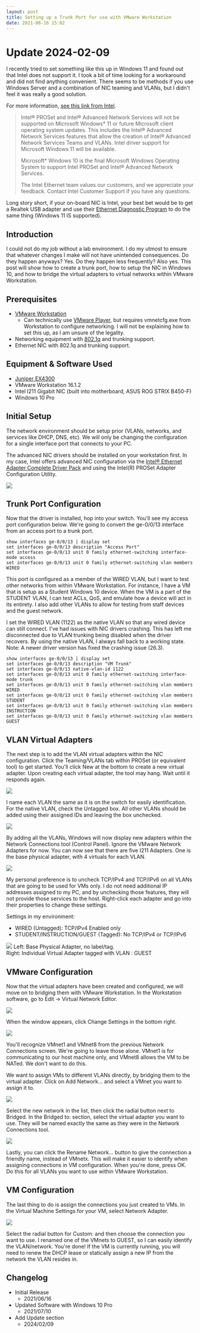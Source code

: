 ```yaml
---
layout: post
title: Setting up a Trunk Port for use with VMware Workstation
date: 2021-06-16 15:02
---
```


# Update 2024-02-09

I recently tried to set something like this up in Windows 11 and found out that Intel does not support it. I took a bit of time looking for a workaround and did not find anything convenient. There seems to be methods if you use Windows Server and a combination of NIC teaming and VLANs, but I didn't feel it was really a good solution.

For more information, [see this link from Intel](https://www.intel.com/content/www/us/en/support/articles/000087483/ethernet-products.html).

> Intel® PROSet and Intel® Advanced Network Services will not be supported on Microsoft Windows* 11 or future Microsoft client operating system updates. This includes the Intel® Advanced Network Services features that allow the creation of Intel® Advanced Network Services Teams and VLANs. Intel driver support for Microsoft Windows 11 will be available.
>
> Microsoft* Windows 10 is the final Microsoft Windows Operating System to support Intel PROSet and Intel® Advanced Network Services.
>
> The Intel Ethernet team values our customers, and we appreciate your feedback. Contact Intel Customer Support if you have any questions.

Long story short, if your on-board NIC is Intel, your best bet would be to get a Realtek USB adapter and use their [Ethernet Diagnostic Program](https://www.realtek.com/en/component/zoo/category/network-interface-controllers-10-100-1000m-gigabit-ethernet-pci-express-software) to do the same thing (Windows 11 IS supported).

## Introduction

I could not do my job without a lab environment. I do my utmost to ensure that whatever changes I make will not have unintended consequences. Do they happen anyways? Yes. Do they happen less frequently? Also yes. This post will show how to create a trunk port, how to setup the NIC in Windows 10, and how to bridge the virtual adapters to virtual networks within VMware Workstation.

## Prerequisites

- <a rel="noreferrer noopener" href="https://www.vmware.com/products/workstation-pro.html" target="_blank">VMware Workstation</a>
  - Can technically use <a rel="noreferrer noopener" href="https://www.vmware.com/products/workstation-player.html" target="_blank">VMware Player</a>, but requires vmnetcfg.exe from Workstation to configure networking. I will not be explaining how to set this up, as I am unsure of the legality.
- Networking equipment with <a rel="noreferrer noopener" href="https://en.wikipedia.org/wiki/IEEE_802.1Q" target="_blank">802.1q</a> and trunking support.
- Ethernet NIC with 802.1q and trunking support.

## Equipment &amp; Software Used

- <a rel="noreferrer noopener" href="https://www.juniper.net/us/en/products-services/switching/ex-series/ex4300/" target="_blank">Juniper EX4300</a>
- VMware Workstation 16.1.2
- Intel I211 Gigabit NIC (built into motherboard, ASUS ROG STRIX B450-F)
- Windows 10 Pro

## Initial Setup

The network environment should be setup prior (VLANs, networks, and services like DHCP, DNS, etc). We will only be changing the configuration for a single interface port that connects to your PC.

The advanced NIC drivers should be installed on your workstation first. In my case, Intel offers advanced NIC configuration via the <a rel="noreferrer noopener" href="https://downloadcenter.intel.com/download/22283/Intel-Ethernet-Adapter-Complete-Driver-Pack" target="_blank">Intel® Ethernet Adapter Complete Driver Pack</a> and using the Intel(R) PROSet Adapter Configuration Utility.

![](/images/2021-06-16_i1.png)

## Trunk Port Configuration

Now that the driver is installed, hop into your switch. You'll see my access port configuration below. We're going to convert the ge-0/0/13 interface from an access port to a trunk port.

```text
show interfaces ge-0/0/13 | display set
set interfaces ge-0/0/13 description "Access Port"
set interfaces ge-0/0/13 unit 0 family ethernet-switching interface-mode access
set interfaces ge-0/0/13 unit 0 family ethernet-switching vlan members WIRED
```

This port is configured as a member of the WIRED VLAN, but I want to test other networks from within VMware Workstation. For instance, I have a VM that is setup as a Student Windows 10 device. When the VM is a part of the STUDENT VLAN, I can test ACLs, QoS, and emulate how a device will act in its entirety. I also add other VLANs to allow for testing from staff devices and the guest network. 

I set the WIRED VLAN (1122) as the native VLAN so that any wired device can still connect. I've had issues with NIC drivers crashing. This has left me disconnected due to VLAN trunking being disabled when the driver recovers. By using the native VLAN, I always fall back to a working state. Note: A newer driver version has fixed the crashing issue (26.3).

```text
show interfaces ge-0/0/13 | display set
set interfaces ge-0/0/13 description "VM Trunk"
set interfaces ge-0/0/13 native-vlan-id 1122
set interfaces ge-0/0/13 unit 0 family ethernet-switching interface-mode trunk
set interfaces ge-0/0/13 unit 0 family ethernet-switching vlan members WIRED
set interfaces ge-0/0/13 unit 0 family ethernet-switching vlan members STUDENT
set interfaces ge-0/0/13 unit 0 family ethernet-switching vlan members INSTRUCTION
set interfaces ge-0/0/13 unit 0 family ethernet-switching vlan members GUEST
```

## VLAN Virtual Adapters

The next step is to add the VLAN virtual adapters within the NIC configuration. Click the Teaming/VLANs tab within PROSet (or equivalent tool) to get started. You'll click New at the bottom to create a new virtual adapter. Upon creating each virtual adapter, the tool may hang. Wait until it responds again.

![](/images/2021-06-16_i2.png)

I name each VLAN the same as it is on the switch for easily identification. For the native VLAN, check the Untagged box. All other VLANs should be added using their assigned IDs and leaving the box unchecked.

![](/images/2021-06-16_i3.png)

By adding all the VLANs, Windows will now display new adapters within the Network Connections tool (Control Panel). Ignore the VMware Network Adapters for now. You can now see that there are five I211 Adapters. One is the base physical adapter, with 4 virtuals for each VLAN.

![](/images/2021-06-16_i4.png)

My personal preference is to uncheck TCP/IPv4 and TCP/IPv6 on all VLANs that are going to be used for VMs only. I do not need additional IP addresses assigned to my PC, and by unchecking those features, they will not provide those services to the host. Right-click each adapter and go into their properties to change these settings.

Settings in my environment:
- WIRED (Untagged): TCP/IPv4 Enabled only
- STUDENT/INSTRUCTION/GUEST (Tagged): No TCP/IPv4 or TCP/IPv6

![](/images/2021-06-16_i5.png)
Left: Base Physical Adapter, no label/tag.<br>Right: Individual Virtual Adapter tagged with VLAN : GUEST

## VMware Configuration

Now that the virtual adapters have been created and configured, we will move on to bridging them with VMware Workstation. In the Workstation software, go to Edit -&gt; Virtual Network Editor. 

![](/images/2021-06-16_i6.png)

When the window appears, click Change Settings in the bottom right.

![](/images/2021-06-16_i7.png)

You'll recognize VMnet1 and VMnet8 from the previous Network Connections screen. We're going to leave those alone. VMnet1 is for communicating to our host machine only, and VMnet8 allows the VM to be NATed. We don't want to do this.

We want to assign VMs to different VLANs directly, by bridging them to the virtual adapter. Click on Add Network... and select a VMnet you want to assign it to.

![](/images/2021-06-16_i8.png)

Select the new network in the list, then click the radial button next to Bridged. In the Bridged to: section, select the virtual adapter you want to use. They will be named exactly the same as they were in the Network Connections tool.

![](/images/2021-06-16_i9.png)

Lastly, you can click the Rename Network... button to give the connection a friendly name, instead of VMnetx. This will make it easier to identify when assigning connections in VM configuration. When you're done, press OK. Do this for all VLANs you want to use within VMware Workstation.

## VM Configuration

The last thing to do is assign the connections you just created to VMs. In the Virtual Machine Settings for your VM, select Network Adapter.

![](/images/2021-06-16_i10.png)

Select the radial button for Custom: and then choose the connection you want to use. I renamed one of the VMnets to GUEST, so I can easily identify the VLAN/network. You're done! If the VM is currently running, you will need to renew the DHCP lease or statically assign a new IP from the network the VLAN resides in.

## Changelog

- Initial Release
  - 2021/06/16
- Updated Software with Windows 10 Pro
  - 2021/07/10
- Add Update section
  - 2024/02/09
